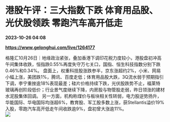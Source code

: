 # 港股午评：三大指数下跌 体育用品股、光伏股领跌 零跑汽车高开低走

**2023-10-26 04:08**

**https://www.gelonghui.com/live/1264177**

格隆汇10月26日｜地缘政治紧张，叠加香港下调印花税力度较小，港股盘初冲高午间集体收跌，恒指跌0.55%再度失守万七关口，国指、恒生科技指数分别下跌0.46%和0.34%。 盘面上，权重科技股涨跌参半，京东涨超约2%，小米、网易小幅上涨，美团跌1%，腾讯、百度走低；体育用品股大跌，3Q流水弱于预期指引下调，李宁重挫逾18%表现最差；硅片价格持续下跌，光伏股跌势不止，福莱特玻璃再创阶段低价；行业景气度继续下降，内房股与物管股走弱，昨日领涨的建材水泥股集体回调。 另一方面，机构称煤价与板块相关性转弱，电力股逆势扬升，华能国际、华电国际均涨超6%，教育股、军工股多数上涨，获Stellantis溢价19%入股，零跑汽车高开低走午间收跌逾9%，盘初曾大涨逾11%。  
![](https://img5.gelonghui.com/live/237a8-bc80a7cf-8d24-4e0a-970d-34f7d96e4da7.png)